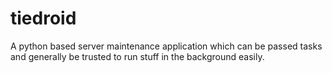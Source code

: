tiedroid
=========

A python based server maintenance application which can be passed tasks and generally be trusted to run stuff in the background easily.
